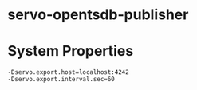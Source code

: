 # servo-opentsdb-publisher


# System Properties

```
-Dservo.export.host=localhost:4242
-Dservo.export.interval.sec=60
```